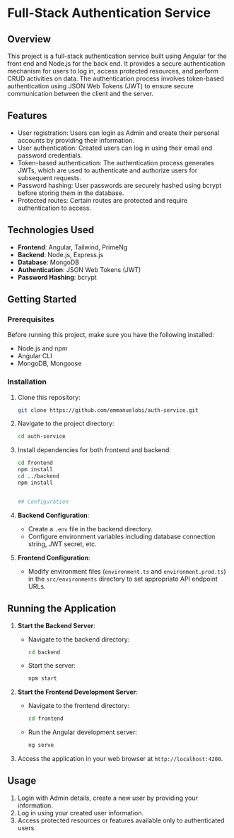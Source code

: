 # Full-Stack Authentication Service

## Overview

This project is a full-stack authentication service built using Angular for the front end and Node.js for the back end. It provides a secure authentication mechanism for users to log in, access protected resources, and perform CRUD activities on data. The authentication process involves token-based authentication using JSON Web Tokens (JWT) to ensure secure communication between the client and the server.

## Features

- User registration: Users can login as Admin and create their personal accounts by providing their information.
- User authentication: Created users can log in using their email and password credentials.
- Token-based authentication: The authentication process generates JWTs, which are used to authenticate and authorize users for subsequent requests.
- Password hashing: User passwords are securely hashed using bcrypt before storing them in the database.
- Protected routes: Certain routes are protected and require authentication to access.

## Technologies Used

- **Frontend**: Angular, Tailwind, PrimeNg
- **Backend**: Node.js, Express.js
- **Database**: MongoDB
- **Authentication**: JSON Web Tokens (JWT)
- **Password Hashing**: bcrypt

## Getting Started

### Prerequisites

Before running this project, make sure you have the following installed:

- Node.js and npm
- Angular CLI
- MongoDB, Mongoose

### Installation

1. Clone this repository:

   ```bash
   git clone https://github.com/emmanuelobi/auth-service.git

2. Navigate to the project directory:

   ```bash
   cd auth-service

3. Install dependencies for both frontend and backend:

   ```bash
   cd frontend
   npm install
   cd ../backend
   npm install


   ## Configuration

1. **Backend Configuration**:
   - Create a `.env` file in the backend directory.
   - Configure environment variables including database connection string, JWT secret, etc.

2. **Frontend Configuration**:
   - Modify environment files (`environment.ts` and `environment.prod.ts`) in the `src/environments` directory to set appropriate API endpoint URLs.

## Running the Application

1. **Start the Backend Server**:
   - Navigate to the backend directory:
     ```bash
     cd backend
     ```
   - Start the server:
     ```bash
     npm start
     ```

2. **Start the Frontend Development Server**:
   - Navigate to the frontend directory:
     ```bash
     cd frontend
     ```
   - Run the Angular development server:
     ```bash
     ng serve
     ```

3. Access the application in your web browser at `http://localhost:4200`.

## Usage

1. Login with Admin details, create a new user by providing your information.
2. Log in using your created user information.
3. Access protected resources or features available only to authenticated users.
